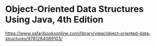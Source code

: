 # Object-Oriented Data Structures Using Java, 4th Edition

https://www.safaribooksonline.com/library/view/object-oriented-data-structures/9781284089103/
